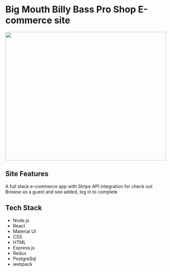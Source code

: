 # Big Mouth Billy Bass Pro Shop E-commerce site

<img src="https://billy-bass-pro-shop.herokuapp.com/flish.gif" width="500" height="400" alignItems="center"/>

## Site Features

A full stack e-commerce app with Stripe API integration for check out
Browse as a guest and see added, log in to complete

## Tech Stack

- Node.js
- React
- Material UI
- CSS
- HTML
- Express.js
- Redux
- PostgreSql
- webpack
